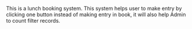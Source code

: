 This is a lunch booking system.
This system helps user to make entry by clicking one button instead of making entry in book, it will also help Admin to count filter records.

